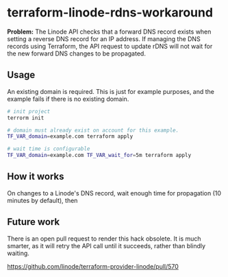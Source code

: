 # terraform-linode-rdns-workaround

**Problem:** The Linode API checks that a forward DNS record exists when setting
a reverse DNS record for an IP address. If managing the DNS records using
Terraform, the API request to update rDNS will not wait for the new forward DNS
changes to be propagated.

## Usage

An existing domain is required. This is just for example purposes, and the
example fails if there is no existing domain.

``` sh
# init project
terrorm init

# domain must already exist on account for this example.
TF_VAR_domain=example.com terraform apply

# wait time is configurable
TF_VAR_domain=example.com TF_VAR_wait_for=5m terraform apply
```

## How it works

On changes to a Linode's DNS record, wait enough time for propagation (10
minutes by default), then

## Future work

There is an open pull request to render this hack obsolete. It is much smarter,
as it will retry the API call until it succeeds, rather than blindly waiting.

https://github.com/linode/terraform-provider-linode/pull/570
